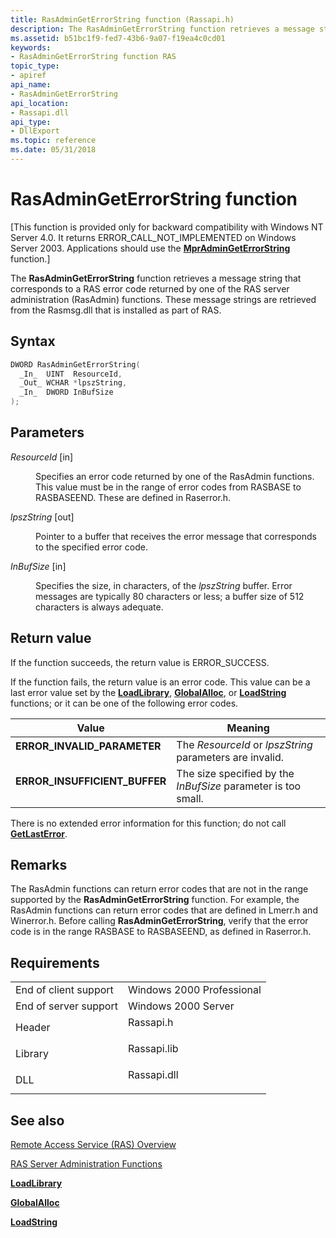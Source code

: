 ```yaml
---
title: RasAdminGetErrorString function (Rassapi.h)
description: The RasAdminGetErrorString function retrieves a message string that corresponds to a RAS error code returned by one of the RAS server administration (RasAdmin) functions.
ms.assetid: b51bc1f9-fed7-43b6-9a07-f19ea4c0cd01
keywords:
- RasAdminGetErrorString function RAS
topic_type:
- apiref
api_name:
- RasAdminGetErrorString
api_location:
- Rassapi.dll
api_type:
- DllExport
ms.topic: reference
ms.date: 05/31/2018
---
```


# RasAdminGetErrorString function

\[This function is provided only for backward compatibility with Windows NT Server 4.0. It returns ERROR\_CALL\_NOT\_IMPLEMENTED on Windows Server 2003. Applications should use the [**MprAdminGetErrorString**](/windows/desktop/api/Mprapi/nf-mprapi-mpradmingeterrorstring) function.\]

The **RasAdminGetErrorString** function retrieves a message string that corresponds to a RAS error code returned by one of the RAS server administration (RasAdmin) functions. These message strings are retrieved from the Rasmsg.dll that is installed as part of RAS.

## Syntax


```C++
DWORD RasAdminGetErrorString(
  _In_  UINT  ResourceId,
  _Out_ WCHAR *lpszString,
  _In_  DWORD InBufSize
);
```



## Parameters

<dl> <dt>

*ResourceId* \[in\]
</dt> <dd>

Specifies an error code returned by one of the RasAdmin functions. This value must be in the range of error codes from RASBASE to RASBASEEND. These are defined in Raserror.h.

</dd> <dt>

*lpszString* \[out\]
</dt> <dd>

Pointer to a buffer that receives the error message that corresponds to the specified error code.

</dd> <dt>

*InBufSize* \[in\]
</dt> <dd>

Specifies the size, in characters, of the *lpszString* buffer. Error messages are typically 80 characters or less; a buffer size of 512 characters is always adequate.

</dd> </dl>

## Return value

If the function succeeds, the return value is ERROR\_SUCCESS.

If the function fails, the return value is an error code. This value can be a last error value set by the [**LoadLibrary**](/windows/win32/api/libloaderapi/nf-libloaderapi-loadlibrarya), [**GlobalAlloc**](/windows/win32/api/winbase/nf-winbase-globalalloc), or [**LoadString**](/windows/win32/api/winuser/nf-winuser-loadstringa) functions; or it can be one of the following error codes.



| Value                                                                                                      | Meaning                                                                  |
|------------------------------------------------------------------------------------------------------------|--------------------------------------------------------------------------|
| <dl> <dt>**ERROR\_INVALID\_PARAMETER**</dt> </dl>   | The *ResourceId* or *lpszString* parameters are invalid.<br/>      |
| <dl> <dt>**ERROR\_INSUFFICIENT\_BUFFER**</dt> </dl> | The size specified by the *InBufSize* parameter is too small.<br/> |



 

There is no extended error information for this function; do not call [**GetLastError**](/windows/desktop/api/errhandlingapi/nf-errhandlingapi-getlasterror).

## Remarks

The RasAdmin functions can return error codes that are not in the range supported by the **RasAdminGetErrorString** function. For example, the RasAdmin functions can return error codes that are defined in Lmerr.h and Winerror.h. Before calling **RasAdminGetErrorString**, verify that the error code is in the range RASBASE to RASBASEEND, as defined in Raserror.h.

## Requirements



|                                  |                                                                                        |
|----------------------------------|----------------------------------------------------------------------------------------|
| End of client support<br/> | Windows 2000 Professional<br/>                                                   |
| End of server support<br/> | Windows 2000 Server<br/>                                                         |
| Header<br/>                | <dl> <dt>Rassapi.h</dt> </dl>   |
| Library<br/>               | <dl> <dt>Rassapi.lib</dt> </dl> |
| DLL<br/>                   | <dl> <dt>Rassapi.dll</dt> </dl> |



## See also

<dl> <dt>

[Remote Access Service (RAS) Overview](about-remote-access-service.md)
</dt> <dt>

[RAS Server Administration Functions](ras-server-administration-functions.md)
</dt> <dt>

[**LoadLibrary**](/windows/win32/api/libloaderapi/nf-libloaderapi-loadlibrarya)
</dt> <dt>

[**GlobalAlloc**](/windows/win32/api/winbase/nf-winbase-globalalloc)
</dt> <dt>

[**LoadString**](/windows/win32/api/winuser/nf-winuser-loadstringa)
</dt> </dl>

 


